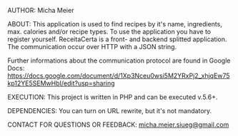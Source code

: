 AUTHOR: 
Micha Meier

ABOUT: 
This application is used to find recipes by it's name, ingredients, max. calories and/or recipe types. To use the application you have to register yourself.
ReceitaCerta is a front- and backend splitted application. The communication occur over HTTP with a JSON string.

Further informations about the communication protocol are found in Google Docs: https://docs.google.com/document/d/1Xp3Nceu0wsi5M2YRxPj2_xhjqEw75kp12YE5SEMwHbI/edit?usp=sharing

EXECUTION:
This project is written in PHP and can be executed v.5.6+.

DEPENDENCIES: 
You can turn on URL rewrite, but it's not mandatory.

CONTACT FOR QUESTIONS OR FEEDBACK:
micha.meier.siueg@gmail.com